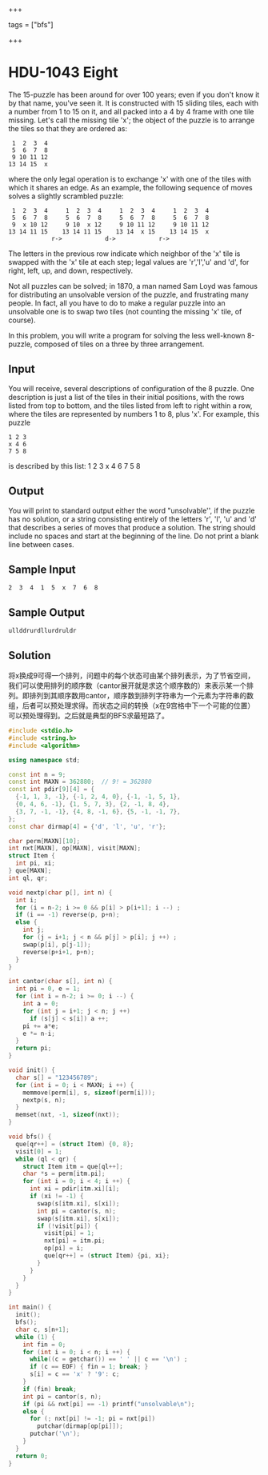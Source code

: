+++

tags = ["bfs"]

+++



# HDU-1043 Eight

The 15-puzzle has been around for over 100 years; even if you don't know it by that name, you've seen it. It is constructed with 15 sliding  tiles, each with a number from 1 to 15 on it, and all packed into a 4 by 4 frame with one tile missing. Let's call the missing tile 'x'; the  object of the puzzle is to arrange the tiles so that they are ordered  as:  

```
 1  2  3  4
 5  6  7  8
 9 10 11 12
13 14 15  x
```


where the only legal operation is to exchange 'x' with one of the  tiles with which it shares an edge. As an example, the following  sequence of moves solves a slightly scrambled puzzle:  

```
 1  2  3  4     1  2  3  4     1  2  3  4     1  2  3  4
 5  6  7  8     5  6  7  8     5  6  7  8     5  6  7  8
 9  x 10 12     9 10  x 12     9 10 11 12     9 10 11 12
13 14 11 15    13 14 11 15    13 14  x 15    13 14 15  x
            r->            d->            r->
```


The letters in the previous row indicate which neighbor of the 'x'  tile is swapped with the 'x' tile at each step; legal values are  'r','l','u' and 'd', for right, left, up, and down, respectively.  

Not all puzzles can be solved; in 1870, a man named Sam Loyd was  famous for distributing an unsolvable version of the puzzle, and frustrating many people. In fact, all you have to do to make a  regular puzzle into an unsolvable one is to swap two tiles (not counting the missing 'x' tile, of course).  

In this problem, you will write a program for solving the less well-known 8-puzzle, composed of tiles on a three by three arrangement.  



## Input

You will receive, several descriptions of configuration of the 8 puzzle. One description is just a list of the tiles in their initial positions, with the rows listed from top to bottom, and the tiles listed from left to right within a row, where the tiles are represented by numbers 1 to  8, plus 'x'. For example, this puzzle  

```
1 2 3
x 4 6
7 5 8
```

is described by this list:  1 2 3 x 4 6 7 5 8 



## Output

You will print to standard output either the word "unsolvable'', if the puzzle has no solution, or a string consisting entirely of the letters  'r', 'l', 'u' and 'd' that describes a series of moves that produce a  solution. The string should include no spaces and start at the beginning of the line. Do not print a blank line between cases. 



## Sample Input

```
2  3  4  1  5  x  7  6  8
```



## Sample Output

```
ullddrurdllurdruldr
```



## Solution

将x换成9可得一个排列，问题中的每个状态可由某个排列表示，为了节省空间，我们可以使用排列的顺序数（cantor展开就是求这个顺序数的）来表示某一个排列。即排列到其顺序数用cantor，顺序数到排列字符串为一个元素为字符串的数组，后者可以预处理求得。而状态之间的转换（x在9宫格中下一个可能的位置）可以预处理得到。之后就是典型的BFS求最短路了。



```c++
#include <stdio.h>
#include <string.h>
#include <algorithm>

using namespace std;

const int n = 9;
const int MAXN = 362880;  // 9! = 362880
const int pdir[9][4] = {
  {-1, 1, 3, -1}, {-1, 2, 4, 0}, {-1, -1, 5, 1},
  {0, 4, 6, -1}, {1, 5, 7, 3}, {2, -1, 8, 4},
  {3, 7, -1, -1}, {4, 8, -1, 6}, {5, -1, -1, 7},
};
const char dirmap[4] = {'d', 'l', 'u', 'r'};

char perm[MAXN][10];
int nxt[MAXN], op[MAXN], visit[MAXN];
struct Item {
  int pi, xi;
} que[MAXN];
int ql, qr;

void nextp(char p[], int n) {
  int i;
  for (i = n-2; i >= 0 && p[i] > p[i+1]; i --) ;
  if (i == -1) reverse(p, p+n);
  else {
    int j;
    for (j = i+1; j < n && p[j] > p[i]; j ++) ;
    swap(p[i], p[j-1]);
    reverse(p+i+1, p+n);
  }
}

int cantor(char s[], int n) {
  int pi = 0, e = 1;
  for (int i = n-2; i >= 0; i --) {
    int a = 0;
    for (int j = i+1; j < n; j ++)
      if (s[j] < s[i]) a ++;
    pi += a*e;
    e *= n-i;
  }
  return pi;
}

void init() {
  char s[] = "123456789";
  for (int i = 0; i < MAXN; i ++) {
    memmove(perm[i], s, sizeof(perm[i]));
    nextp(s, n);
  }
  memset(nxt, -1, sizeof(nxt));
}

void bfs() {
  que[qr++] = (struct Item) {0, 8};
  visit[0] = 1;
  while (ql < qr) {
    struct Item itm = que[ql++];
    char *s = perm[itm.pi];
    for (int i = 0; i < 4; i ++) {
      int xi = pdir[itm.xi][i];
      if (xi != -1) {
        swap(s[itm.xi], s[xi]);
        int pi = cantor(s, n);
        swap(s[itm.xi], s[xi]);
        if (!visit[pi]) {
          visit[pi] = 1;
          nxt[pi] = itm.pi;
          op[pi] = i;
          que[qr++] = (struct Item) {pi, xi};
        }
      }
    }
  }
}

int main() {
  init();
  bfs();
  char c, s[n+1];
  while (1) {
    int fin = 0;
    for (int i = 0; i < n; i ++) {
      while((c = getchar()) == ' ' || c == '\n') ;
      if (c == EOF) { fin = 1; break; }
      s[i] = c == 'x' ? '9': c;
    }
    if (fin) break;
    int pi = cantor(s, n);
    if (pi && nxt[pi] == -1) printf("unsolvable\n");
    else {
      for (; nxt[pi] != -1; pi = nxt[pi])
        putchar(dirmap[op[pi]]);
      putchar('\n');
    }
  }
  return 0;
}
```

